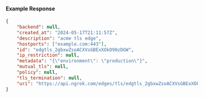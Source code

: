 <!-- Code generated for API Clients. DO NOT EDIT. -->

#### Example Response

```json
{
	"backend": null,
	"created_at": "2024-05-17T21:11:57Z",
	"description": "acme tls edge",
	"hostports": ["example.com:443"],
	"id": "edgtls_2gbxwZsoACXVsGBExXOkO90zDGW",
	"ip_restriction": null,
	"metadata": "{\"environment\": \"production\"}",
	"mutual_tls": null,
	"policy": null,
	"tls_termination": null,
	"uri": "https://api.ngrok.com/edges/tls/edgtls_2gbxwZsoACXVsGBExXOkO90zDGW"
}
```
